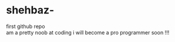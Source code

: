 # shehbaz-
first github repo
<br>
am a pretty noob at coding i will become a pro programmer soon !!!
